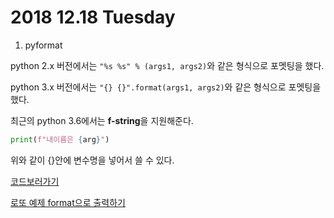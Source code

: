 # 2018 12.18 Tuesday

1. pyformat

python 2.x 버전에서는 `"%s %s" % (args1, args2)`와 같은 형식으로 포멧팅을 했다.

python 3.x 버전에서는 `"{} {}".format(args1, args2)`와 같은 형식으로 포멧팅을 했다.

최근의 python 3.6에서는 **f-string**을 지원해준다.

```python
print(f"내이름은 {arg}")
```
위와 같이 {}안에 변수명을 넣어서 쓸 수 있다.

[코드보러가기](pyformat.py)

[로또 예제 format으로 출력하기](lotto.py)

